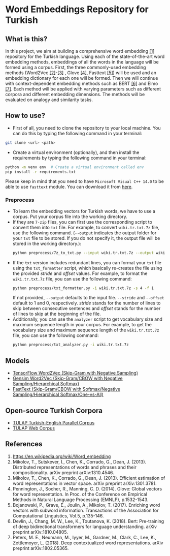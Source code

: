 # Word Embeddings Repository for Turkish

## What is this?

In this project, we aim at building a comprehensive word embedding [\[1\]](https://en.wikipedia.org/wiki/Word_embedding) repository for the Turkish language. Using each of the state-of-the-art word embedding methods, embeddings of all the words in the language will be formed using a corpus. First, the three commonly-used embedding methods (Word2Vec [\[2\]](https://arxiv.org/abs/1310.4546)-[\[3\]](https://arxiv.org/abs/1301.3781) , Glove [\[4\]](https://nlp.stanford.edu/pubs/glove.pdf), Fasttext [\[5\]](https://arxiv.org/abs/1607.04606)) will be used and an embedding dictionary for each one will be formed. Then we will continue with context-dependent embedding methods such as BERT [\[6\]](https://arxiv.org/abs/1810.04805) and Elmo [\[7\]](https://arxiv.org/abs/1802.05365). Each method will be applied with varying parameters such as different corpora and different embedding dimensions. The methods will be evaluated on analogy and similarity tasks.

## How to use?
* First of all, you need to clone the repository to your local machine. You can do this by typing the following command in your terminal:
```bash
git clone <url> <path>
```
* Create a virtual environment (optionally), and then install the requirements by typing the following command in your terminal:
```bash
python -m venv env  # Create a virtual environment called env
pip install -r requirements.txt
```
Please keep in mind that you need to have `Microsoft Visual C++ 14.0` to be able to use `fasttext` module. You can download it from [here](https://visualstudio.microsoft.com/visual-cpp-build-tools/).
### Preprocess
* To learn the embedding vectors for Turkish words, we have to use a corpus. Put your corpus file into the working directory. 
* If they are `7-zip` files, you can first use the corresponding script to convert them into `txt` file. For example, to convert `wiki.tr.txt.7z` file, use the following command. (`--output` indicates the output folder for your `txt` file to be stored. If you do not specify it, the output file will be stored in the working directory.):
    ```bash
    python preprocess/7z_to_txt.py --input wiki.tr.txt.7z --output wiki.tr.txt
    ```
* If the `txt` version includes redundant lines, you can format your `txt` file using the `txt_formatter` script, which basically re-creates the file using the provided _stride_ and _offset_ values. For example, to format the `wiki.tr.txt.7z` file, you can use the following command:
    ```bash
    python preprocess/txt_formatter.py -i wiki.tr.txt.7z -s 4 -f 1 
    ```
    If not provided, `--output` defaults to the input file. `--stride` and `--offset` default to 1 and 0, respectively. _stride_ stands for the number of lines to skip between consecutive sentences and _offset_ stands for the number of lines to skip at the beginning of the file.
* Additionally, you can use the `analyzer` script to get vocabulary size and maximum sequence length in your corpus. For example, to get the vocabulary size and maximum sequence length of the `wiki.tr.txt.7z` file, you can use the following command:
    ```bash
    python preprocess/txt_analyzer.py -i wiki.tr.txt.7z
    ```

## Models
* [TensorFlow Word2Vec (Skip-Gram with Negative Sampling)](https://github.com/Turkish-Word-Embeddings/Word-Embeddings-Repository-for-Turkish/blob/main/word2vec/tf_w2v.ipynb) 
* [Gensim Word2Vec (Skip-Gram/CBOW with Negative Sampling/Hierarchical Softmax)](https://github.com/Turkish-Word-Embeddings/Word-Embeddings-Repository-for-Turkish/blob/main/word2vec/gensim_w2v.ipynb) 
* [FastText (Skip-Gram/CBOW with Softmax/Negative Sampling/Hierarchical Softmax/One-vs-All)](https://github.com/Turkish-Word-Embeddings/Word-Embeddings-Repository-for-Turkish/blob/main/fasttext/fasttext.ipynb)


## Open-source Turkish Corpora
* [TULAP Turkish-English Parallel Corpus](https://tulap.cmpe.boun.edu.tr/repository/xmlui/handle/20.500.12913/19)
* [TULAP Web Corpus](https://tulap.cmpe.boun.edu.tr/repository/xmlui/handle/20.500.12913/16)

## References
1. https://en.wikipedia.org/wiki/Word_embedding
2. Mikolov, T., Sutskever, I., Chen, K., Corrado, G., Dean, J. (2013). Distributed representations of words and phrases and their compositionality. arXiv preprint arXiv:1310.4546.
3. Mikolov, T., Chen, K., Corrado, G., Dean, J. (2013). Efficient estimation of word representations in vector space. arXiv preprint arXiv:1301.3781.
4. Pennington, J., Socher, R., Manning, C. D. (2014). Glove: Global vectors for word representation. In Proc. of the Conference on Empirical Methods in Natural Language Processing (EMNLP), p.1532-1543.
5. Bojanowski, P., Grave, E., Joulin, A., Mikolov, T. (2017). Enriching word vectors with subword information. Transactions of the Association for Computational Linguistics, Vol.5, p.135-146.
6. Devlin, J., Chang, M. W., Lee, K., Toutanova, K. (2018). Bert: Pre-training of deep bidirectional transformers for language understanding. arXiv preprint arXiv:1810.04805.
7. Peters, M. E., Neumann, M., Iyyer, M., Gardner, M., Clark, C., Lee, K., Zettlemoyer, L. (2018). Deep contextualized word representations. arXiv preprint arXiv:1802.05365.
